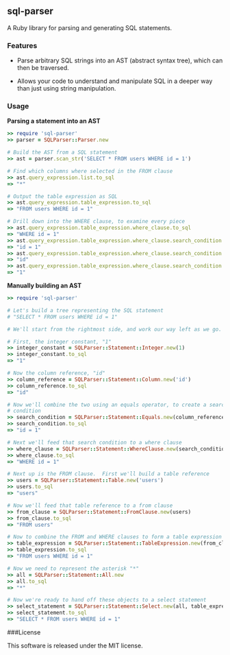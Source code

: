 ## sql-parser

A Ruby library for parsing and generating SQL statements.

### Features

  * Parse arbitrary SQL strings into an AST (abstract syntax tree), which can
    then be traversed.

  * Allows your code to understand and manipulate SQL in a deeper way than
    just using string manipulation.

### Usage

**Parsing a statement into an AST**

```ruby
>> require 'sql-parser'
>> parser = SQLParser::Parser.new

# Build the AST from a SQL statement
>> ast = parser.scan_str('SELECT * FROM users WHERE id = 1')

# Find which columns where selected in the FROM clause
>> ast.query_expression.list.to_sql
=> "*"

# Output the table expression as SQL
>> ast.query_expression.table_expression.to_sql
=> "FROM users WHERE id = 1"

# Drill down into the WHERE clause, to examine every piece
>> ast.query_expression.table_expression.where_clause.to_sql
=> "WHERE id = 1"
>> ast.query_expression.table_expression.where_clause.search_condition.to_sql
=> "id = 1"
>> ast.query_expression.table_expression.where_clause.search_condition.left.to_sql
=> "id"
>> ast.query_expression.table_expression.where_clause.search_condition.right.to_sql
=> "1"
```

**Manually building an AST**

```ruby
>> require 'sql-parser'

# Let's build a tree representing the SQL statement
# "SELECT * FROM users WHERE id = 1"

# We'll start from the rightmost side, and work our way left as we go.

# First, the integer constant, "1"
>> integer_constant = SQLParser::Statement::Integer.new(1)
>> integer_constant.to_sql
=> "1"

# Now the column reference, "id"
>> column_reference = SQLParser::Statement::Column.new('id')
>> column_reference.to_sql
=> "id"

# Now we'll combine the two using an equals operator, to create a search
# condition
>> search_condition = SQLParser::Statement::Equals.new(column_reference, integer_constant)
>> search_condition.to_sql
=> "id = 1"

# Next we'll feed that search condition to a where clause
>> where_clause = SQLParser::Statement::WhereClause.new(search_condition)
>> where_clause.to_sql
=> "WHERE id = 1"

# Next up is the FROM clause.  First we'll build a table reference
>> users = SQLParser::Statement::Table.new('users')
>> users.to_sql
=> "users"

# Now we'll feed that table reference to a from clause
>> from_clause = SQLParser::Statement::FromClause.new(users)
>> from_clause.to_sql
=> "FROM users"

# Now to combine the FROM and WHERE clauses to form a table expression
>> table_expression = SQLParser::Statement::TableExpression.new(from_clause, where_clause)
>> table_expression.to_sql
=> "FROM users WHERE id = 1"

# Now we need to represent the asterisk "*"
>> all = SQLParser::Statement::All.new
>> all.to_sql
=> "*"

# Now we're ready to hand off these objects to a select statement
>> select_statement = SQLParser::Statement::Select.new(all, table_expression)
>> select_statement.to_sql
=> "SELECT * FROM users WHERE id = 1"
```
###License

This software is released under the MIT license.
